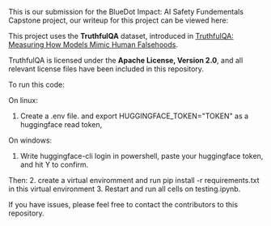 This is our submission for the BlueDot Impact: AI Safety Fundementals Capstone project, our writeup for this project can be viewed here: <INSERT LINK>

This project uses the **TruthfulQA** dataset, introduced in [TruthfulQA: Measuring How Models Mimic Human Falsehoods](https://arxiv.org/abs/2109.07958).

TruthfulQA is licensed under the **Apache License, Version 2.0**, and all relevant license files have been included in this repository.

To run this code:

On linux:
1. Create a .env file. and export HUGGINGFACE_TOKEN="TOKEN" as a huggingface read token,

On windows: 
1. Write huggingface-cli login in powershell, paste your huggingface token, and hit Y to confirm.

Then:
2. create a virtual enviromment and run pip install -r requirements.txt in this virtual environment
3. Restart and run all cells on testing.ipynb.

If you have issues, please feel free to contact the contributors to this repository.
